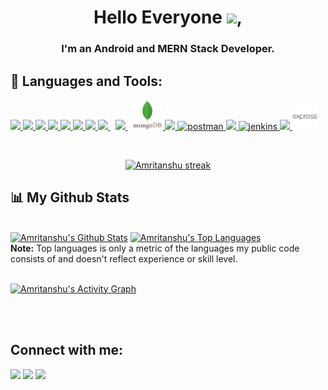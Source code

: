 
<h1 align="center">Hello Everyone <img src="https://raw.githubusercontent.com/MartinHeinz/MartinHeinz/master/wave.gif" width="30px">,</h1>
<h3 align="center">I'm an Android and MERN Stack Developer.</h3>



## 🚀 Languages and Tools:

<p align="left"> 
    <a href="https://www.java.com" target="_blank"> <img src="https://img.icons8.com/color/48/000000/java-coffee-cup-logo.png"/> </a>
    <a href="https://reactjs.org/" target="_blank"> <img src="https://img.icons8.com/color/48/000000/react-native.png"/> </a>
    <a href="https://developer.mozilla.org/en-US/docs/Web/JavaScript" target="_blank"> <img src="https://img.icons8.com/color/48/000000/javascript.png"/> </a> 
    <a href="https://www.w3.org/html/" target="_blank"> <img src="https://img.icons8.com/color/48/000000/html-5.png"/> </a> 
    <a href="https://www.w3schools.com/css/" target="_blank"> <img src="https://img.icons8.com/color/48/000000/css3.png"/> </a> 
    <a href="https://getbootstrap.com" target="_blank"> <img src="https://img.icons8.com/color/48/000000/bootstrap.png"/> </a> 
    <a href="https://www.python.org" target="_blank"> <img src="https://img.icons8.com/color/48/000000/python.png"/> </a> 
    <a style="padding-right:8px;" href="https://nodejs.org" target="_blank"> <img src="https://img.icons8.com/color/48/000000/nodejs.png"/> </a> 
    <a style="padding-right:8px;" href="https://www.mysql.com/" target="_blank"> <img src="https://img.icons8.com/fluent/50/000000/mysql-logo.png"/> </a>
    <a href="https://www.mongodb.com/" target="_blank"> <img src="https://raw.githubusercontent.com/devicons/devicon/master/icons/mongodb/mongodb-original-wordmark.svg" alt="mongodb" width="48" height="48"/> </a> 
    <a href="https://firebase.google.com/" target="_blank"> <img src="https://img.icons8.com/color/48/000000/firebase.png"/> </a> 
    <a href="https://postman.com" target="_blank"> <img src="https://www.vectorlogo.zone/logos/getpostman/getpostman-icon.svg" alt="postman" width="45" height="45"/> </a>   
    <a href="https://git-scm.com/" target="_blank"> <img src="https://img.icons8.com/color/48/000000/git.png"/> </a> 
    <a href="https://www.jenkins.io" target="_blank"> <img src="https://www.vectorlogo.zone/logos/jenkins/jenkins-icon.svg" alt="jenkins" width="48" height="48"/> </a> 
    <a href="https://redux.js.org" target="_blank"> <img src="https://img.icons8.com/color/48/000000/redux.png"/> </a>
    <a href="https://expressjs.com" target="_blank"> <img src="https://raw.githubusercontent.com/devicons/devicon/master/icons/express/express-original-wordmark.svg" alt="express" width="40" height="40"/> </a>
</p>

<br/>

<p align="center">
    <a href="https://github.com/suyalamritanshu/github-readme-streak-stats">
        <img title="🔥 Get streak stats for your profile at git.io/streak-stats" alt="Amritanshu streak" src="https://github-readme-streak-stats.herokuapp.com/?user=suyalamritanshu&theme=black-ice&hide_border=true&stroke=0000&background=060A0CD0"/>
    </a>
</p>

## 📊 My Github Stats

  <br/>
    <a href="https://github.com/suyalamritanshu/github-readme-stats"><img alt="Amritanshu's Github Stats" src="https://github-readme-stats.vercel.app/api?username=suyalamritanshu&show_icons=true&count_private=true&theme=react&hide_border=true&bg_color=0D1117" /></a>
  <a href="https://github.com/suyalamritanshu/github-readme-stats"><img alt="Amritanshu's Top Languages" src="https://github-readme-stats.vercel.app/api/top-langs/?username=suyalamritanshu&langs_count=8&count_private=true&layout=compact&theme=react&hide_border=true&bg_color=0D1117" /></a>
  <br/>
  <b>Note:</b> Top languages is only a metric of the languages my public code consists of and doesn't reflect experience or skill level.


<br/>
<br/>

<a href="https://github.com/suyalamritanshu/github-readme-activity-graph"><img alt="Amritanshu's Activity Graph" src="https://activity-graph.herokuapp.com/graph?username=suyalamritanshu&bg_color=0D1117&color=5BCDEC&line=5BCDEC&point=FFFFFF&hide_border=true" /></a>

<br/>
<br/>

## Connect with me:
<p align="left">

<a href = "https://www.linkedin.com/in/amritanshu-suyal-04/"><img src="https://img.icons8.com/fluent/48/000000/linkedin.png"/></a>
<a href = "https://twitter.com/SuyalAmritanshu"><img src="https://img.icons8.com/fluent/48/000000/twitter.png"/></a>
<a href = "https://www.instagram.com/amritanshusuyal04/"><img src="https://img.icons8.com/fluent/48/000000/instagram-new.png"/></a>


</p>

